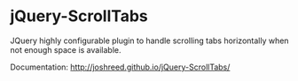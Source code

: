 jQuery-ScrollTabs
=================

JQuery highly configurable plugin to handle scrolling tabs horizontally when not enough space is available.

Documentation: http://joshreed.github.io/jQuery-ScrollTabs/

